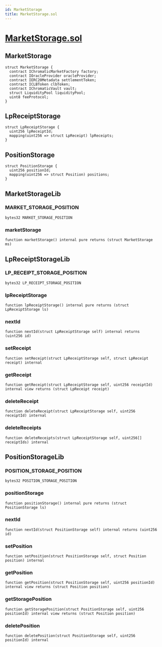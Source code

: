 ```yaml
---
id: MarketStorage
title: MarketStorage.sol
---
```

# [MarketStorage.sol](https://github.com/chromatic-protocol/contracts/tree/main/contracts/core/libraries/MarketStorage.sol)

## MarketStorage

```solidity
struct MarketStorage {
  contract IChromaticMarketFactory factory;
  contract IOracleProvider oracleProvider;
  contract IERC20Metadata settlementToken;
  contract ICLBToken clbToken;
  contract IChromaticVault vault;
  struct LiquidityPool liquidityPool;
  uint8 feeProtocol;
}
```

## LpReceiptStorage

```solidity
struct LpReceiptStorage {
  uint256 lpReceiptId;
  mapping(uint256 => struct LpReceipt) lpReceipts;
}
```

## PositionStorage

```solidity
struct PositionStorage {
  uint256 positionId;
  mapping(uint256 => struct Position) positions;
}
```

## MarketStorageLib

### MARKET_STORAGE_POSITION

```solidity
bytes32 MARKET_STORAGE_POSITION
```

### marketStorage

```solidity
function marketStorage() internal pure returns (struct MarketStorage ms)
```

## LpReceiptStorageLib

### LP_RECEIPT_STORAGE_POSITION

```solidity
bytes32 LP_RECEIPT_STORAGE_POSITION
```

### lpReceiptStorage

```solidity
function lpReceiptStorage() internal pure returns (struct LpReceiptStorage ls)
```

### nextId

```solidity
function nextId(struct LpReceiptStorage self) internal returns (uint256 id)
```

### setReceipt

```solidity
function setReceipt(struct LpReceiptStorage self, struct LpReceipt receipt) internal
```

### getReceipt

```solidity
function getReceipt(struct LpReceiptStorage self, uint256 receiptId) internal view returns (struct LpReceipt receipt)
```

### deleteReceipt

```solidity
function deleteReceipt(struct LpReceiptStorage self, uint256 receiptId) internal
```

### deleteReceipts

```solidity
function deleteReceipts(struct LpReceiptStorage self, uint256[] receiptIds) internal
```

## PositionStorageLib

### POSITION_STORAGE_POSITION

```solidity
bytes32 POSITION_STORAGE_POSITION
```

### positionStorage

```solidity
function positionStorage() internal pure returns (struct PositionStorage ls)
```

### nextId

```solidity
function nextId(struct PositionStorage self) internal returns (uint256 id)
```

### setPosition

```solidity
function setPosition(struct PositionStorage self, struct Position position) internal
```

### getPosition

```solidity
function getPosition(struct PositionStorage self, uint256 positionId) internal view returns (struct Position position)
```

### getStoragePosition

```solidity
function getStoragePosition(struct PositionStorage self, uint256 positionId) internal view returns (struct Position position)
```

### deletePosition

```solidity
function deletePosition(struct PositionStorage self, uint256 positionId) internal
```

